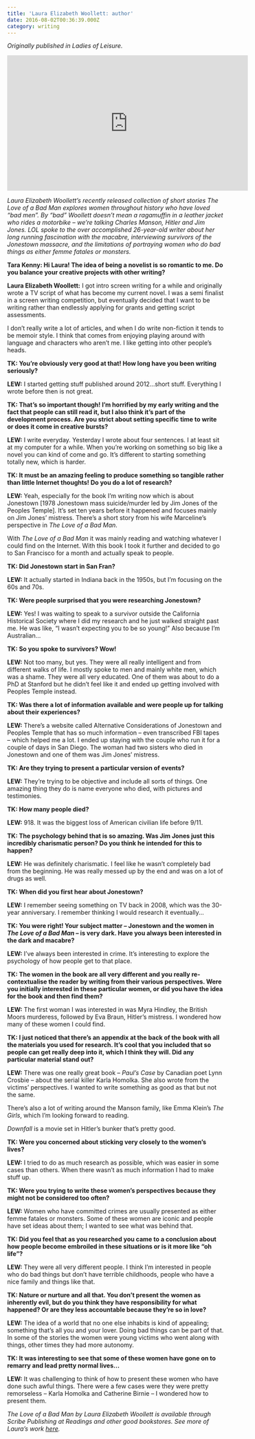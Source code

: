 ```yaml
---
title: 'Laura Elizabeth Woollett: author'
date: 2016-08-02T00:36:39.000Z
category: writing
---
```

_Originally published in Ladies of Leisure._

<iframe width="560" height="315" src="https://www.youtube.com/embed/LydZ0_3aoyw" frameborder="0" allow="autoplay; encrypted-media" allowfullscreen></iframe>

_Laura Elizabeth Woollett’s recently released collection of short stories The Love of a Bad Man explores women throughout history who have loved “bad men”. By “bad” Woollett doesn’t mean a ragamuffin in a leather jacket who rides a motorbike – we’re talking Charles Manson, Hitler and Jim Jones. LOL spoke to the over accomplished 26-year-old writer about her long running fascination with the macabre, interviewing survivors of the Jonestown massacre, and the limitations of portraying women who do bad things as either femme fatales or monsters._

**Tara Kenny: Hi Laura! The idea of being a novelist is so romantic to me. Do you balance your creative projects with other writing?**

**Laura Elizabeth Woollett:** I got intro screen writing for a while and originally wrote a TV script of what has become my current novel. I was a semi finalist in a screen writing competition, but eventually decided that I want to be writing rather than endlessly applying for grants and getting script assessments.

I don’t really write a lot of articles, and when I do write non-fiction it tends to be memoir style. I think that comes from enjoying playing around with language and characters who aren’t me. I like getting into other people’s heads. 

**TK: You’re obviously very good at that! How long have you been writing seriously?**

**LEW:** I started getting stuff published around 2012...short stuff. Everything I wrote before then is not great.

**TK: That’s so important though! I’m horrified by my early writing and the fact that people can still read it, but I also think it’s part of the development process. Are you strict about setting specific time to write or does it come in creative bursts?**

**LEW:** I write everyday. Yesterday I wrote about four sentences. I at least sit at my computer for a while. When you’re working on something so big like a novel you can kind of come and go. It’s different to starting something totally new, which is harder. 

**TK: It must be an amazing feeling to produce something so tangible rather than little Internet thoughts! Do you do a lot of research?**

**LEW:** Yeah, especially for the book I’m writing now which is about Jonestown \[1978 Jonestown mass suicide/murder led by Jim Jones of the Peoples Temple]. It’s set ten years before it happened and focuses mainly on Jim Jones’ mistress. There’s a short story from his wife Marceline’s perspective in _The Love of a Bad Man_.

With _The Love of a Bad Man_ it was mainly reading and watching whatever I could find on the Internet. With this book I took it further and decided to go to San Francisco for a month and actually speak to people. 

**TK: Did Jonestown start in San Fran?**

**LEW:** It actually started in Indiana back in the 1950s, but I’m focusing on the 60s and 70s.

**TK: Were people surprised that you were researching Jonestown?**

**LEW:** Yes! I was waiting to speak to a survivor outside the California Historical Society where I did my research and he just walked straight past me. He was like, “I wasn’t expecting you to be so young!” Also because I’m Australian...

**TK: So you spoke to survivors? Wow!**

**LEW:** Not too many, but yes. They were all really intelligent and from different walks of life. I mostly spoke to men and mainly white men, which was a shame. They were all very educated. One of them was about to do a PhD at Stanford but he didn’t feel like it and ended up getting involved with Peoples Temple instead. 

**TK: Was there a lot of information available and were people up for talking about their experiences?**

**LEW:** There’s a website called Alternative Considerations of Jonestown and Peoples Temple that has so much information – even transcribed FBI tapes – which helped me a lot. I ended up staying with the couple who run it for a couple of days in San Diego. The woman had two sisters who died in Jonestown and one of them was Jim Jones’ mistress. 

**TK: Are they trying to present a particular version of events?**

**LEW:** They’re trying to be objective and include all sorts of things. One amazing thing they do is name everyone who died, with pictures and testimonies. 

**TK: How many people died?**

**LEW:** 918. It was the biggest loss of American civilian life before 9/11. 

**TK: The psychology behind that is so amazing. Was Jim Jones just this incredibly charismatic person? Do you think he intended for this to happen?**

**LEW:** He was definitely charismatic. I feel like he wasn’t completely bad from the beginning. He was really messed up by the end and was on a lot of drugs as well. 

**TK: When did you first hear about Jonestown?**

**LEW:** I remember seeing something on TV back in 2008, which was the 30-year anniversary. I remember thinking I would research it eventually...

**TK: You were right! Your subject matter – Jonestown and the women in _The Love of a Bad Man_ – is very dark. Have you always been interested in the dark and macabre?**

**LEW:** I’ve always been interested in crime. It’s interesting to explore the psychology of how people get to that place.

**TK: The women in the book are all very different and you really re-contextualise the reader by writing from their various perspectives. Were you initially interested in these particular women, or did you have the idea for the book and then find them?**

**LEW:** The first woman I was interested in was Myra Hindley, the British Moors murderess, followed by Eva Braun, Hitler’s mistress. I wondered how many of these women I could find. 

**TK: I just noticed that there’s an appendix at the back of the book with all the materials you used for research. It’s cool that you included that so people can get really deep into it, which I think they will. Did any particular material stand out?**

**LEW:** There was one really great book – _Paul’s Case_ by Canadian poet Lynn Crosbie – about the serial killer Karla Homolka. She also wrote from the victims’ perspectives. I wanted to write something as good as that but not the same.

There’s also a lot of writing around the Manson family, like Emma Klein’s _The Girls_, which I’m looking forward to reading. 

_Downfall_ is a movie set in Hitler’s bunker that’s pretty good.

**TK: Were you concerned about sticking very closely to the women’s lives?**

**LEW:** I tried to do as much research as possible, which was easier in some cases than others. When there wasn’t as much information I had to make stuff up. 

**TK: Were you trying to write these women’s perspectives because they might not be considered too often?**

**LEW:** Women who have committed crimes are usually presented as either femme fatales or monsters. Some of these women are iconic and people have set ideas about them; I wanted to see what was behind that. 

**TK: Did you feel that as you researched you came to a conclusion about how people become embroiled in these situations or is it more like “oh life”?**

**LEW:** They were all very different people. I think I’m interested in people who do bad things but don’t have terrible childhoods, people who have a nice family and things like that. 

**TK: Nature or nurture and all that. You don’t present the women as inherently evil, but do you think they have responsibility for what happened? Or are they less accountable because they’re so in love?**

**LEW:** The idea of a world that no one else inhabits is kind of appealing; something that’s all you and your lover. Doing bad things can be part of that. In some of the stories the women were young victims who went along with things, other times they had more autonomy.

**TK: It was interesting to see that some of these women have gone on to remarry and lead pretty normal lives...**

**LEW:** It was challenging to think of how to present these women who have done such awful things. There were a few cases were they were pretty remorseless – Karla Homolka and Catherine Birnie – I wondered how to present them.

_The Love of a Bad Man by Laura Elizabeth Woollett is available through Scribe Publishing at Readings and other good bookstores. See more of Laura’s work [here](https://lauraelizabethwoollett.com/)._
